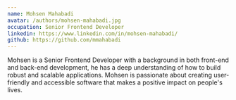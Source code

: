 ```yaml
---
name: Mohsen Mahabadi
avatar: /authors/mohsen-mahabadi.jpg
occupation: Senior Frontend Developer
linkedin: https://www.linkedin.com/in/mohsen-mahabadi/
github: https://github.com/mmahabadi
---
```


Mohsen is a Senior Frontend Developer with a background in both front-end and back-end development, he has a deep understanding of how to build robust and scalable applications. Mohsen is passionate about creating user-friendly and accessible software that makes a positive impact on people's lives.

